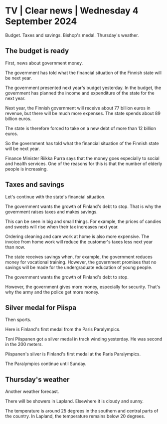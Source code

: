# TV \| Clear news \| Wednesday 4 September 2024

Budget. Taxes and savings. Bishop's medal. Thursday's weather.

## The budget is ready

First, news about government money.

The government has told what the financial situation of the Finnish state will be next year.

The government presented next year's budget yesterday. In the budget, the government has planned the income and expenditure of the state for the next year.

Next year, the Finnish government will receive about 77 billion euros in revenue, but there will be much more expenses. The state spends about 89 billion euros.

The state is therefore forced to take on a new debt of more than 12 billion euros.

So the government has told what the financial situation of the Finnish state will be next year.

Finance Minister Riikka Purra says that the money goes especially to social and health services. One of the reasons for this is that the number of elderly people is increasing.

## Taxes and savings

Let's continue with the state's financial situation.

The government wants the growth of Finland's debt to stop. That is why the government raises taxes and makes savings.

This can be seen in big and small things. For example, the prices of candies and sweets will rise when their tax increases next year.

Ordering cleaning and care work at home is also more expensive. The invoice from home work will reduce the customer's taxes less next year than now.

The state receives savings when, for example, the government reduces money for vocational training. However, the government promises that no savings will be made for the undergraduate education of young people.

The government wants the growth of Finland's debt to stop.

However, the government gives more money, especially for security. That's why the army and the police get more money.

## Silver medal for Piispa

Then sports.

Here is Finland's first medal from the Paris Paralympics.

Toni Piispanen got a silver medal in track winding yesterday. He was second in the 200 meters.

Piispanen's silver is Finland's first medal at the Paris Paralympics.

The Paralympics continue until Sunday.

## Thursday's weather

Another weather forecast.

There will be showers in Lapland. Elsewhere it is cloudy and sunny.

The temperature is around 25 degrees in the southern and central parts of the country. In Lapland, the temperature remains below 20 degrees.


